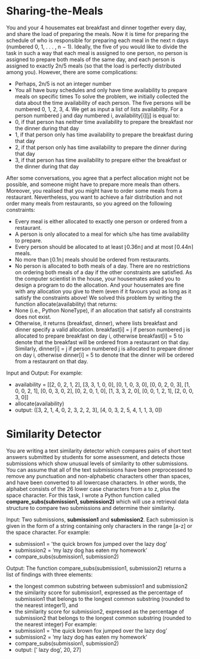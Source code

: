 # Sharing-the-Meals
You and your 4 housemates eat breakfast and dinner together every day, and share the load of preparing the meals.
Now it is time for preparing the schedule of who is responsible for preparing each meal in the next n days (numbered 0, 1, . . . , n − 1). Ideally, the five of you would like to divide the task in such a way that each meal is assigned to one person, no person is assigned to prepare both meals of the same day, and each person is assigned to exactly 2n/5 meals (so that the load is perfectly distributed among you).
However, there are some complications:
 - Perhaps, 2n/5 is not an integer number
 - You all have busy schedules and only have time availability to prepare meals on specific times
To solve the problem, we initially collected the data about the time availability of each person. The five persons will be numbered 0, 1, 2, 3, 4. We get as input a list of lists availability. For a person numbered j and day numbered i, availability[i][j] is equal to:
 - 0, if that person has neither time availability to prepare the breakfast nor the dinner during that day
 - 1, if that person only has time availability to prepare the breakfast during that day
 - 2, if that person only has time availability to prepare the dinner during that day
 - 3, if that person has time availability to prepare either the breakfast or the dinner during that day

After some conversations, you agree that a perfect allocation might not be possible, and someone might have to prepare more meals than others. Moreover, you realised that you might have to order some meals from a restaurant. Nevertheless, you want to achieve a fair distribution and not order many meals from restaurants, so you agreed on the following constraints:
 - Every meal is either allocated to exactly one person or ordered from a restaurant.
 - A person is only allocated to a meal for which s/he has time availability to prepare.
 - Every person should be allocated to at least ⌊0.36n⌋ and at most ⌈0.44n⌉ meals.
 - No more than ⌊0.1n⌋ meals should be ordered from restaurants.
 - No person is allocated to both meals of a day. There are no restrictions on ordering both meals of a day if the other constraints are satisfied.
As the computer scientist in the house, your housemates asked you to design a program to do the allocation. And your housemates are fine with any allocation you give to them (even if it favours you) as long as it satisfy the constraints above!
We solved this problem by writing the function allocate(availability) that returns:
- None (i.e., Python NoneType), if an allocation that satisfy all constraints does not exist.
- Otherwise, it returns (breakfast, dinner), where lists breakfast and dinner specify a valid allocation. breakfast[i] = j if person numbered j is allocated to prepare breakfast on day i, otherwise breakfast[i] = 5 to denote that the breakfast will be ordered from a restaurant on that day. Similarly, dinner[i] = j if person numbered j is allocated to prepare dinner on day i, otherwise dinner[i] = 5 to denote that the dinner will be ordered from a restaurant on that day.

Input and Output:
For example:
 - availability = [[2, 0, 2, 1, 2], [3, 3, 1, 0, 0], [0, 1, 0, 3, 0], [0, 0, 2, 0, 3], [1, 0, 0, 2, 1], [0, 0, 3, 0, 2], [0, 2, 0, 1, 0], [1, 3, 3, 2, 0], [0, 0, 1, 2, 1], [2, 0, 0, 3, 0]]
 - allocate(availability)
 - output: ([3, 2, 1, 4, 0, 2, 3, 2, 2, 3], [4, 0, 3, 2, 5, 4, 1, 1, 3, 0])


# Similarity Detector
You are writing a text similarity detector which compares pairs of short text answers submitted by students for some assessment, and detects those submissions which show unusual levels of similarity to other submissions. You can assume that all of the text submissions have been preprocessed to remove any punctuation and non-alphabetic characters other than spaces, and have been converted to all lowercase characters. In other words, the alphabet consists of the 26 lower case characters from a to z, plus the space character.
For this task, I wrote a Python function called **compare_subs(submission1, submission2)** which will use a retrieval data structure to compare two submissions and determine their similarity. 

Input:
Two submissions, **submission1** and **submission2**. Each submission is given in the form of a string containing only characters in the range [a-z] or the space character.
For example:
 - submission1 = ’the quick brown fox jumped over the lazy dog’
 - submission2 = ’my lazy dog has eaten my homework’
 - compare_subs(submission1, submission2)

Output:
The function compare_subs(submission1, submission2) returns a list of findings with three elements:
 - the longest common substring between submission1 and submission2
 - the similarity score for submission1, expressed as the percentage of submission1 that belongs to the longest common substring (rounded to the nearest integer1), and
 - the similarity score for submission2, expressed as the percentage of submission2 that belongs to the longest common substring (rounded to the nearest integer)
For example:
 - submission1 = ’the quick brown fox jumped over the lazy dog’
 - submission2 = ’my lazy dog has eaten my homework’
 - compare_subs(submission1, submission2)
 - output: [’ lazy dog’, 20, 27] 

